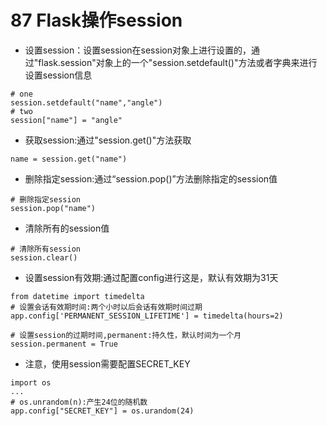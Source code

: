 # 87 Flask操作session

* 设置session：设置session在session对象上进行设置的，通过"flask.session"对象上的一个"session.setdefault\(\)"方法或者字典来进行设置session信息

```text
# one
session.setdefault("name","angle")
# two
session["name"] = "angle"
```

* 获取session:通过"session.get\(\)"方法获取

```text
name = session.get("name")
```

* 删除指定session:通过“session.pop\(\)”方法删除指定的session值

```text
# 删除指定session
session.pop("name")
```

* 清除所有的session值

```text
# 清除所有session
session.clear()
```

* 设置session有效期:通过配置config进行这是，默认有效期为31天

```text
from datetime import timedelta
# 设置会话有效期时间:两个小时以后会话有效期时间过期
app.config['PERMANENT_SESSION_LIFETIME'] = timedelta(hours=2)

# 设置session的过期时间,permanent:持久性，默认时间为一个月
session.permanent = True
```

* 注意，使用session需要配置SECRET\_KEY

```text
import os
...
# os.unrandom(n):产生24位的随机数
app.config["SECRET_KEY"] = os.urandom(24)
```

